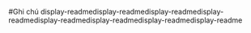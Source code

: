 #Ghi chú 
display-readmedisplay-readmedisplay-readmedisplay-readmedisplay-readmedisplay-readmedisplay-readmedisplay-readme
